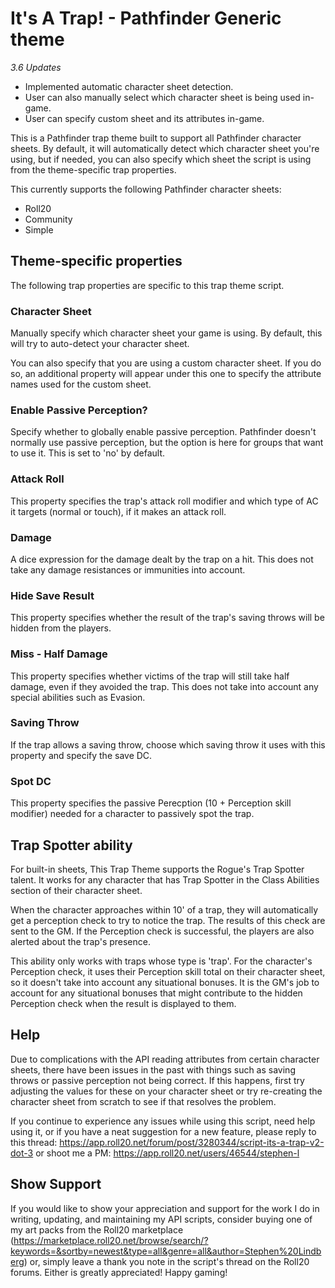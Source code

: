 # It's A Trap! - Pathfinder Generic theme

_3.6 Updates_

* Implemented automatic character sheet detection.
* User can also manually select which character sheet is being used in-game.
* User can specify custom sheet and its attributes in-game.

This is a Pathfinder trap theme built to support all Pathfinder character sheets.
By default, it will automatically detect which character sheet you're using,
but if needed, you can also specify which sheet the script is using from the
theme-specific trap properties.

This currently supports the following Pathfinder character sheets:

* Roll20
* Community
* Simple

## Theme-specific properties
The following trap properties are specific to this trap theme script.

### Character Sheet
Manually specify which character sheet your game is using. By default, this
will try to auto-detect your character sheet.

You can also specify that you are using a custom character sheet. If you do so,
an additional property will appear under this one to specify the attribute
names used for the custom sheet.

### Enable Passive Perception?
Specify whether to globally enable passive perception. Pathfinder doesn't normally
use passive perception, but the option is here for groups that want to use it.
This is set to 'no' by default.

### Attack Roll
This property specifies the trap's attack roll modifier and which type of AC it
targets (normal or touch), if it makes an attack roll.

### Damage
A dice expression for the damage dealt by the trap on a hit. This does not
take any damage resistances or immunities into account.

### Hide Save Result
This property specifies whether the result of the trap's saving throws will be
hidden from the players.

### Miss - Half Damage
This property specifies whether victims of the trap will still take half damage,
even if they avoided the trap. This does not take into account any special
abilities such as Evasion.

### Saving Throw
If the trap allows a saving throw, choose which saving throw it uses with this
property and specify the save DC.

### Spot DC
This property specifies the passive Perecption (10 + Perception skill modifier)
needed for a character to passively spot the trap.

## Trap Spotter ability

For built-in sheets, This Trap Theme supports the Rogue's Trap Spotter talent. It works for any
character that has Trap Spotter in the Class Abilities section of their
character sheet.

When the character approaches within 10' of a trap, they will
automatically get a perception check to try to notice the trap. The results
of this check are sent to the GM. If the Perception check is successful, the
players are also alerted about the trap's presence.

This ability only works with traps whose type is 'trap'. For the character's
Perception check, it uses their Perception skill total on their character sheet,
so it doesn't take into account any situational bonuses. It is the GM's job
to account for any situational bonuses that might contribute to the hidden
Perception check when the result is displayed to them.

## Help

Due to complications with the API reading attributes from certain character sheets,
there have been issues in the past with things such as saving throws or passive perception
not being correct. If this happens, first try adjusting the values for these on
your character sheet or try re-creating the character sheet from scratch to see
if that resolves the problem.

If you continue to experience any issues while using this script,
need help using it, or if you have a neat suggestion for a new feature, please reply to this thread:
https://app.roll20.net/forum/post/3280344/script-its-a-trap-v2-dot-3
or shoot me a PM:
https://app.roll20.net/users/46544/stephen-l

## Show Support

If you would like to show your appreciation and support for the work I do in writing,
updating, and maintaining my API scripts, consider buying one of my art packs from the Roll20 marketplace (https://marketplace.roll20.net/browse/search/?keywords=&sortby=newest&type=all&genre=all&author=Stephen%20Lindberg)
or, simply leave a thank you note in the script's thread on the Roll20 forums.
Either is greatly appreciated! Happy gaming!
